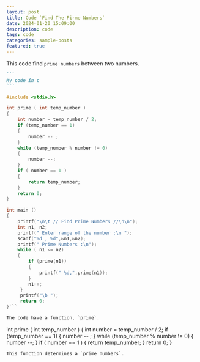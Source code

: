 ```yaml
---
layout: post
title: Code `Find The Pirme Numbers`
date: 2024-01-20 15:09:00
description: code
tags: code
categories: sample-posts
featured: true
---
```


This code find `prime numbers` between two numbers.

````markdown
```
My code in c
```
````

```c
#include <stdio.h>

int prime ( int temp_number )
{
    int number = temp_number / 2;
    if (temp_number == 1)
    {
        number -- ;
    }
    while (temp_number % number != 0)
    {
        number --;
    }
    if ( number == 1 )
    {
        return temp_number;
    }
    return 0;
}

int main ()
{
    printf("\n\t // Find Prime Numbers //\n\n");
    int n1, n2;
    printf(" Enter range of the number :\n ");
    scanf("%d , %d",&n1,&n2);
    printf(" Prime Numbers :\n");
    while ( n1 <= n2)
    {
        if (prime(n1))
        {
            printf(" %d,",prime(n1));
        }
        n1++;
     }
     printf("\b ");
     return 0;
}```

The code have a function, `prime`.

```
int prime ( int temp_number )
{
    int number = temp_number / 2;
    if (temp_number == 1)
    {
        number -- ;
    }
    while (temp_number % number != 0)
    {
        number --;
    }
    if ( number == 1 )
    {
        return temp_number;
    }
    return 0;
}
```
This function determines a `prime numbers`.

